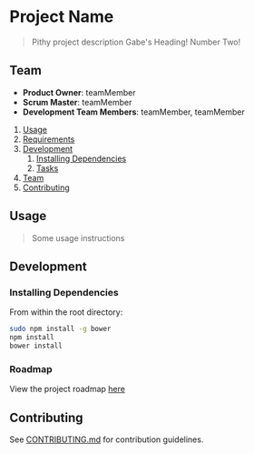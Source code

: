 # Project Name

> Pithy project description
Gabe's Heading!
Number Two!

## Team

  - __Product Owner__: teamMember
  - __Scrum Master__: teamMember
  - __Development Team Members__: teamMember, teamMember


1. [Usage](#Usage)
1. [Requirements](#requirements)
1. [Development](#development)
    1. [Installing Dependencies](#installing-dependencies)
    1. [Tasks](#tasks)
1. [Team](#team)
1. [Contributing](#contributing)

## Usage

> Some usage instructions


## Development

### Installing Dependencies

From within the root directory:

```sh
sudo npm install -g bower
npm install
bower install
```

### Roadmap

View the project roadmap [here](LINK_TO_PROJECT_ISSUES)


## Contributing

See [CONTRIBUTING.md](CONTRIBUTING.md) for contribution guidelines.
